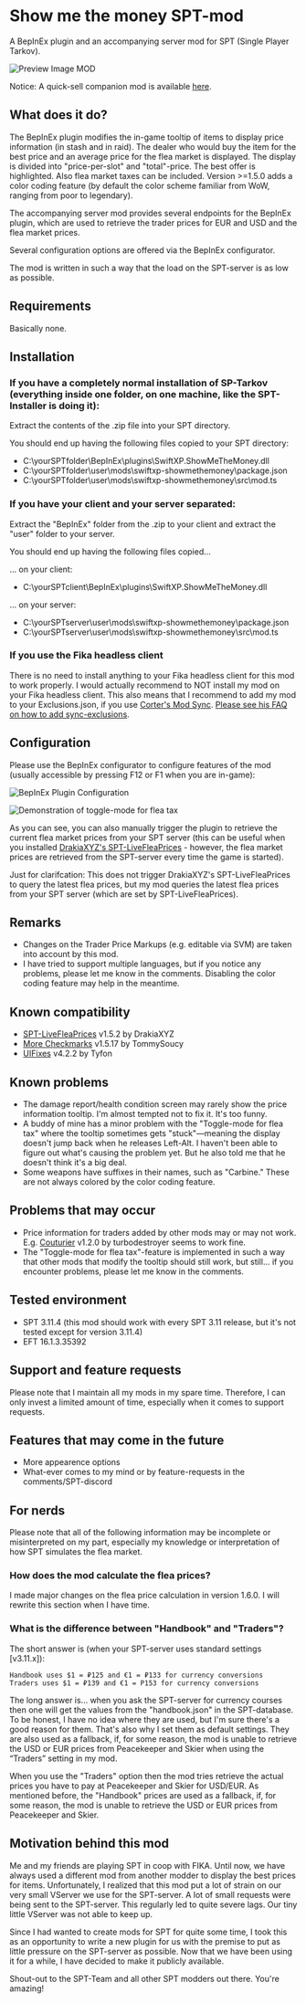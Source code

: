 # Show me the money SPT-mod

A BepInEx plugin and an accompanying server mod for SPT (Single Player Tarkov).

![Preview Image MOD](https://raw.githubusercontent.com/swiftxp-hub/spt-show-me-the-money/refs/heads/main/Assets/preview.png)

Notice: A quick-sell companion mod is available [here](https://github.com/swiftxp-hub/spt-show-me-the-money-quick-sell).

## What does it do?

The BepInEx plugin modifies the in-game tooltip of items to display price information (in stash and in raid). The dealer who would buy the item for the best price and an average price for the flea market is displayed. The display is divided into "price-per-slot" and "total"-price. The best offer is highlighted. Also flea market taxes can be included. Version >=1.5.0 adds a color coding feature (by default the color scheme familiar from WoW, ranging from poor to legendary).

The accompanying server mod provides several endpoints for the BepInEx plugin, which are used to retrieve the trader prices for EUR and USD and the flea market prices.

Several configuration options are offered via the BepInEx configurator.

The mod is written in such a way that the load on the SPT-server is as low as possible.

## Requirements

Basically none.

## Installation

### If you have a completely normal installation of SP-Tarkov (everything inside one folder, on one machine, like the SPT-Installer is doing it):

Extract the contents of the .zip file into your SPT directory. 

You should end up having the following files copied to your SPT directory:
- C:\yourSPTfolder\BepInEx\plugins\SwiftXP.ShowMeTheMoney.dll
- C:\yourSPTfolder\user\mods\swiftxp-showmethemoney\package.json
- C:\yourSPTfolder\user\mods\swiftxp-showmethemoney\src\mod.ts

### If you have your client and your server separated:

Extract the "BepInEx" folder from the .zip to your client and extract the "user" folder to your server.

You should end up having the following files copied...

... on your client:
- C:\yourSPTclient\BepInEx\plugins\SwiftXP.ShowMeTheMoney.dll

... on your server:
- C:\yourSPTserver\user\mods\swiftxp-showmethemoney\package.json
- C:\yourSPTserver\user\mods\swiftxp-showmethemoney\src\mod.ts

### If you use the Fika headless client

There is no need to install anything to your Fika headless client for this mod to work properly. I would actually recommend to NOT install my mod on your Fika headless client. This also means that I recommend to add my mod to your Exclusions.json, if you use [Corter's Mod Sync](https://github.com/c-orter/ModSync). [Please see his FAQ on how to add sync-exclusions](https://github.com/c-orter/ModSync/wiki/Configuration#exclusions).

## Configuration

Please use the BepInEx configurator to configure features of the mod (usually accessible by pressing F12 or F1 when you are in-game):

![BepInEx Plugin Configuration](https://raw.githubusercontent.com/swiftxp-hub/spt-show-me-the-money/refs/heads/main/Assets/plugin-configuration.png)

![Demonstration of toggle-mode for flea tax](https://raw.githubusercontent.com/swiftxp-hub/spt-show-me-the-money/refs/heads/main/Assets/toggle-tax-sample.gif)

As you can see, you can also manually trigger the plugin to retrieve the current flea market prices from your SPT server (this can be useful when you installed [DrakiaXYZ's SPT-LiveFleaPrices](https://github.com/DrakiaXYZ/SPT-LiveFleaPrices) - however, the flea market prices are retrieved from the SPT-server every time the game is started). 

Just for clarifcation: This does not trigger DrakiaXYZ's SPT-LiveFleaPrices to query the latest flea prices, but my mod queries the latest flea prices from your SPT server (which are set by SPT-LiveFleaPrices).

## Remarks

- Changes on the Trader Price Markups (e.g. editable via SVM) are taken into account by this mod.
- I have tried to support multiple languages, but if you notice any problems, please let me know in the comments. Disabling the color coding feature may help in the meantime.

## Known compatibility

- [SPT-LiveFleaPrices](https://github.com/DrakiaXYZ/SPT-LiveFleaPrices) v1.5.2 by DrakiaXYZ
- [More Checkmarks](https://github.com/TommySoucy/MoreCheckmarks) v1.5.17 by TommySoucy
- [UIFixes](https://github.com/tyfon7/UIFixes) v4.2.2 by Tyfon

## Known problems

- The damage report/health condition screen may rarely show the price information tooltip. I'm almost tempted not to fix it. It's too funny.
- A buddy of mine has a minor problem with the "Toggle-mode for flea tax" where the tooltip sometimes gets "stuck"—meaning the display doesn't jump back when he releases Left-Alt. I haven't been able to figure out what's causing the problem yet. But he also told me that he doesn't think it's a big deal.
- Some weapons have suffixes in their names, such as "Carbine." These are not always colored by the color coding feature.

## Problems that may occur

- Price information for traders added by other mods may or may not work. E.g. [Couturier](https://hub.sp-tarkov.com/files/file/2943-couturier-gear-and-clothing-pack/) v1.2.0 by turbodestroyer seems to work fine.
- The "Toggle-mode for flea tax"-feature is implemented in such a way that other mods that modify the tooltip should still work, but still... if you encounter problems, please let me know in the comments.

## Tested environment

- SPT 3.11.4 (this mod should work with every SPT 3.11 release, but it's not tested except for version 3.11.4)
- EFT 16.1.3.35392

## Support and feature requests

Please note that I maintain all my mods in my spare time. Therefore, I can only invest a limited amount of time, especially when it comes to support requests.

## Features that may come in the future

- ​More appearence options
- What-ever comes to my mind or by feature-requests in the comments/SPT-discord

## For nerds

Please note that all of the following information may be incomplete or misinterpreted on my part, especially my knowledge or interpretation of how SPT simulates the flea market.

### How does the mod calculate the flea prices?

I made major changes on the flea price calculation in version 1.6.0. I will rewrite this section when I have time.

### What is the difference between "Handbook" and "Traders"?​

The short answer is (when your SPT-server uses standard settings [v3.11.x]):

    ​Handbook uses $1 = ₽​​125 and €1 = ₽133 for currency conversions
    Traders uses $1 = ₽​​139 and €1 = P153 for currency conversions

The long answer is... when you ask the SPT-server for currency courses then one will get the values from the "handbook.json" in the SPT-database. To be honest, I have no idea where they are used, but I'm sure there's a good reason for them. That's also why I set them as default settings. They are also used as a fallback, if, for some reason, the mod is unable to retrieve the USD or EUR prices from Peacekeeper and Skier when using the “Traders” setting in my mod.

When you use the "Traders" option then the mod tries retrieve the actual prices you have to pay at Peacekeeper and Skier for USD/EUR. As mentioned before, the "Handbook" prices are used as a fallback, if, for some reason, the mod is unable to retrieve the USD or EUR prices from Peacekeeper and Skier.

## Motivation behind this mod

Me and my friends are playing SPT in coop with FIKA. Until now, we have always used a different mod from another modder to display the best prices for items. Unfortunately, I realized that this mod put a lot of strain on our very small VServer we use for the SPT-server. A lot of small requests were being sent to the SPT-server. This regularly led to quite severe lags. Our tiny little VServer was not able to keep up.

Since I had wanted to create mods for SPT for quite some time, I took this as an opportunity to write a new plugin for us with the premise to put as little pressure on the SPT-server as possible. Now that we have been using it for a while, I have decided to make it publicly available.

Shout-out to the SPT-Team and all other SPT modders out there. You're amazing!
